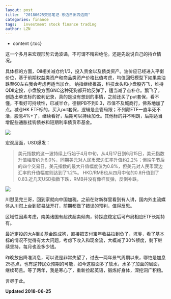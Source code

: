 ```yaml
---
layout: post
title:  "20180625交易笔记-东边日出西边雨"
categories: finance
tags:   investment stock finance trading
author: LZN
---
```


* content
{:toc}

这一个多月来宏观形势云诡波谲，不可谓不精彩绝伦。还是先说说自己的持仓情况。

具体标的方面，Oil相关减仓约1/3，投入贵金以及债类资产。油价应已经进入平衡价位，基于前期权益类资产和商品类资产价格比值考虑，均值回归模型下如果美油跌至60左右我会考虑再适当加仓。
纳指继续推高，科技龙头和小盘股齐飞，维持QDII定投，小盘股方面GNC这种死狗都开始反弹了，适当减了点补仓。鹅飞了，创造出单支标的盈利记录，真的是没有想到的事情，之前还买了put套保，看不懂，不看好可持续性，已减半仓。德银PB不到0.3，市值不及城商行，佛系地加了点。减仓HK ETF标的，买入put套保，逻辑是金管局跟；不列颠ETF一直半死不活，股息4%+了，继续看好，后期可以持续加仓。其他标的并不明朗，后期适当增配些通胀挂钩债券和短期利率债货币基金。


![](https://ws1.sinaimg.cn/large/73ebdc71gy1fsn8gv1kuvj20s90ivdid.jpg)

宏观层面，USD爆发：

>美元指数的这一波持续上行始于4月中旬，从4月17日到6月15日，美元指数升值幅度约为6.0%，同期美元对人民币双边汇率升值约2.2%；但端午节后的四个交易日，美元指数的最大升值幅度仅为0.8%，但美元对人民币双边汇率的升值幅度则达到了1.2%。
HKD/RMB也从四月中旬的0.8升值到了0.83.近几天USD指数下跌，RMB并没有像样反弹，反倒补跌。

![](https://ws1.sinaimg.cn/large/73ebdc71ly1fsnfz8426vj20ry0iltb3.jpg)

川怼见完三哥，回到家就向中国加税。之前在财新群里看到有人讲，国内外主流媒体从川怼上台到贸易战开打，前期都做了错误的预判，值得反思。

区域性因素考虑，南美诸国有超跌超卖倾向，待探底稳定后可布局相应ETF长期持有。

最近定投的大A相关基金跌成狗，直接把支付宝年收益拉到负了，坑爹，看了基本标的情况不觉得有太大问题，考虑下收入和现金流，大概减了30%额度，剩下继续坚持，每月也没多少钱。

昨晚放出降准消息，可以说是非常失望了，过去一两年景气周期以来，哪怕是加息25基点，也有逆转民众预期的可能，如今这般面多了放水，水多了加面的局面，继续苟且。等了两年，我是寒心了，重新捡起英语，锻炼好身体，深挖洞广积粮。

言尽于此。


**Updated 2018-06-25**
